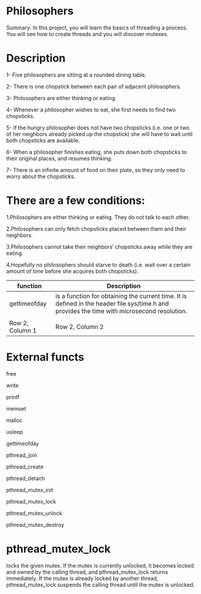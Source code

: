 # Philosophers
Summary: In this project, you will learn the basics of threading a process. You will see how to create threads and you will discover mutexes.

# Description
1- Five philosophers are sitting at a rounded dining table.

2- There is one chopstick between each pair of adjacent philosophers.

3- Philosophers are either thinking or eating.

4- Whenever a philosopher wishes to eat, she first needs to find two chopsticks.

5- If the hungry philosopher does not have two chopsticks (i.e. one or two of her neighbors already picked up the chopstick) she will have to wait until both chopsticks are available.

6- When a philosopher finishes eating, she puts down both chopsticks to their original places, and resumes thinking.

7- There is an infinite amount of food on their plate, so they only need to worry about the chopsticks.

# There are a few conditions:
1.Philosophers are either thinking or eating. They do not talk to each other.

2.Philosophers can only fetch chopsticks placed between them and their neighbors.

3.Philosophers cannot take their neighbors’ chopsticks away while they are eating.

4.Hopefully no philosophers should starve to death (i.e. wait over a certain amount of time before she acquires both chopsticks).


| function        | Description
|-----------------|--------------------------------------------------------|
| gettimeofday    | is a function for obtaining the current time. It is defined in the header file sys/time.h and provides the time with microsecond resolution.
                                      |
| Row 2, Column 1 | Row 2, Column 2                                        | 


# External functs
free

write

printf

memset

malloc

usleep

gettimeofday

pthread_join

pthread_create

pthread_detach

pthread_mutex_init

pthread_mutex_lock

pthread_mutex_unlock

pthread_mutex_destroy

# pthread_mutex_lock
locks the given mutex. If the mutex is currently unlocked, it becomes locked and owned by the calling thread, and pthread_mutex_lock returns immediately. If the mutex is already locked by another thread, pthread_mutex_lock suspends the calling thread until the mutex is unlocked.
